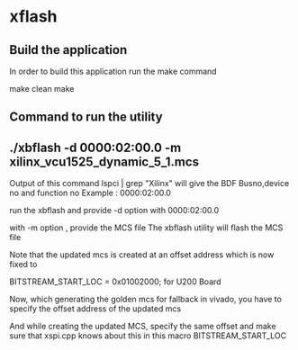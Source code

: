# xflash

Build the application
-----------------------
In order to build this application run the make command

make clean
make

Command to run the utility
-----------------------------

./xbflash -d 0000:02:00.0 -m xilinx_vcu1525_dynamic_5_1.mcs
---------------------------------------------------------

Output of this command
lspci | grep "Xilinx"
will give the BDF Busno,device no and function no
Example : 0000:02:00.0

run the xbflash and provide -d option with 0000:02:00.0

with -m option , provide the MCS file
The xbflash utility will flash the MCS file





Note that the updated mcs is created at an offset address which is now fixed to 

BITSTREAM_START_LOC = 0x01002000; for U200 Board


Now, which generating the golden mcs for fallback in vivado, you have to specify the offset address of the updated mcs 

And while creating the updated MCS, specify the same offset and make sure that xspi.cpp knows about this in this macro 
BITSTREAM_START_LOC 




